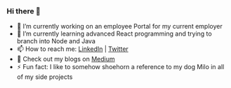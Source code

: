 ### Hi there 👋

- 🔭 I’m currently working on an employee Portal for my current employer
- 🌱 I’m currently learning advanced React programming and trying to branch into Node and Java
- 📫 How to reach me: [LinkedIn](https://linkedin.com/in/cody-dupuis) | [Twitter](https://twitter.com/cody_dupuis)
- 💬 Check out my blogs on [Medium](https://ctdupuis7.medium.com)
- ⚡ Fun fact: I like to somehow shoehorn a reference to my dog Milo in all of my side projects
<!--
**ctdupuis/ctdupuis** is a ✨ _special_ ✨ repository because its `README.md` (this file) appears on your GitHub profile.

Here are some ideas to get you started:

- 🔭 I’m currently working on ...
- 🌱 I’m currently learning ...
- 👯 I’m looking to collaborate on ...
- 🤔 I’m looking for help with ...
- 💬 Ask me about ...
- 📫 How to reach me: ...
- 😄 Pronouns: ...
- ⚡ Fun fact: ...
-->

